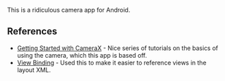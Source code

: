 This is a ridiculous camera app for Android.

## References

* [Getting Started with CameraX](https://developer.android.com/codelabs/camerax-getting-started) - Nice series of tutorials on the basics of using the camera, which this app is based off.
* [View Binding](https://developer.android.com/topic/libraries/view-binding) - Used this to make it easier to reference views in the layout XML.
